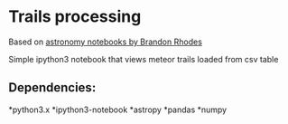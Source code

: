 Trails processing
===================

Based on [astronomy notebooks by Brandon Rhodes](https://github.com/brandon-rhodes/astronomy-notebooks)

Simple ipython3 notebook that views meteor trails loaded from csv table

Dependencies:
-------------
*python3.x
*ipython3-notebook
*astropy
*pandas
*numpy